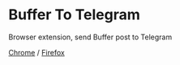 # Buffer To Telegram
Browser extension, send Buffer post to Telegram

[Chrome](https://chrome.google.com/webstore/detail/buffer-to-telegram/naffmimfgjpmgkglgggppjaeofojidml/) / [Firefox](https://addons.mozilla.org/it/firefox/addon/buffer-to-telegram/)
